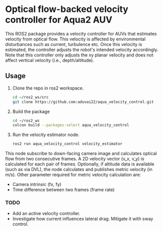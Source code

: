 # Optical flow-backed velocity controller for Aqua2 AUV

This ROS2 package provides a velocity controller for AUVs that estimates velocity from optical flow. This velocity is affected by environmental disturbances such as current, turbulence etc. 
Once this velocity is estimated, the controller adjusts the robot's intended velocity accordingly. Note that this controller only adjusts the xy planar velocity and does not affect vertical velocity (i.e., depth/altitude).

## Usage

1. Clone the repo in ros2 workspace.   
   ```sh
   cd ~/ros2_ws/src
   git clone https://github.com:aduvai22/aqua_velocity_control.git
   ```
2. Build the package
   ```sh
   cd ~/ros2_ws
   colcon build --packages-select aqua_velocity_control

3. Run the velocity estimator node.
   ```sh
   ros2 run aqua_velocity_control velocity_estimator
   ```
   
 This node subscribe to down-facing camera image and calculates optical flow from two consecutive frames. A 2D velocity vector (v_x, v_y) is calculated for each pair of frames.
 Optionally, if altitude data is available (such as via DVL), the node calculates and publishes metric velocity (in m/s). Other parameter required for metric velocity calculation are:
 - Camera intrinsic (fx, fy)
 - Time difference between two frames (frame rate) 

### TODO
- Add an active velocity controller.
- Investigate how current influences lateral drag. Mitigate it with sway control.
